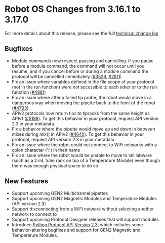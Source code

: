 # Robot OS Changes from 3.16.1 to 3.17.0

For more details about this release, please see the full [technical change log][changelog]

[changelog]: https://github.com/Opentrons/opentrons/blob/edge/CHANGELOG.md

## Bugfixes

- Module commands now respect pausing and cancelling. If you pause before a
  module command, the command will not occur until you resume, and if you cancel
  before or during a module command the protocol will be cancelled immediately
  ([#3529](https://github.com/opentrons/opentrons/issues/3529), [#2811](https://github.com/opentrons/opentrons/issues/2811))
- Fix an issue where variables defined in the file scope of your protocol (not
  in the run function) were not accessible to each other or to the run function
  ([#4981](https://github.com/opentrons/opentrons/issues/4981))
- Fix an issue where after a failed tip probe, the robot would move in a
  dangerous way when moving the pipette back to the front of the robot ([#4793](https://github.com/opentrons/opentrons/issues/4793))
- APIv2 protocols now return tips to tipracks from the same height as APIv1
  ([#5186](https://github.com/opentrons/opentrons/issues/5186)).  To get this
  behavior in your protocol, request API version 2.3 in your metadata.
- Fix a behavior where the pipette would move up and down in between mixes
  during mix() in APIv2
  ([#4640](https://github.com/opentrons/opentrons/issues/4640)). To get this
  behavior in your protocol, request API version 2.3 in your metadata.
- Fix an issue where the robot could not connect to WiFi networks with a colon
  character (':') in their name
- Fix an issue where the robot would be unable to move to tall labware (such as
  a 2 mL tube rack on top of a Temperature Module) even though there was enough
  physical space to do so 
  
## New Features

- Support upcoming GEN2 Multichannel pipettes
- Support upcoming GEN2 Magnetic Modules and Temperature Modules (API version 2.3)
- Support disconnecting from a WiFi network without selecting another network to
  connect to
- Support upcoming Protocol Designer releases that will support modules
- Introduce [Python Protocol API Version
  2.3](https://docs.opentrons.com/v2/versioning.html#version-2-3), which
  includes some behavior-altering bugfixes and support for GEN2 Magnetic and
  Temperature Modules.
